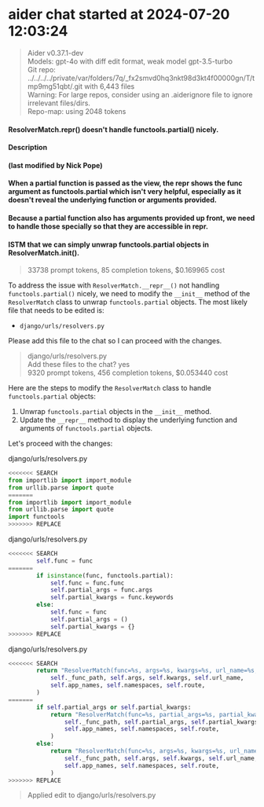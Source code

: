 
# aider chat started at 2024-07-20 12:03:24

> Aider v0.37.1-dev  
> Models: gpt-4o with diff edit format, weak model gpt-3.5-turbo  
> Git repo: ../../../../private/var/folders/7q/_fx2smvd0hq3nkt98d3kt4f00000gn/T/tmp9mg51qbt/.git with 6,443 files  
> Warning: For large repos, consider using an .aiderignore file to ignore irrelevant files/dirs.  
> Repo-map: using 2048 tokens  

#### ResolverMatch.__repr__() doesn't handle functools.partial() nicely.  
#### Description  
#### 	   
#### 		(last modified by Nick Pope)  
#### 	   
#### When a partial function is passed as the view, the __repr__ shows the func argument as functools.partial which isn't very helpful, especially as it doesn't reveal the underlying function or arguments provided.  
#### Because a partial function also has arguments provided up front, we need to handle those specially so that they are accessible in __repr__.  
#### ISTM that we can simply unwrap functools.partial objects in ResolverMatch.__init__().  
> 33738 prompt tokens, 85 completion tokens, $0.169965 cost  

To address the issue with `ResolverMatch.__repr__()` not handling `functools.partial()` nicely, we need to modify the `__init__` method of the `ResolverMatch` class to unwrap `functools.partial` objects. The most likely file that needs to be edited is:

- `django/urls/resolvers.py`

Please add this file to the chat so I can proceed with the changes.

> django/urls/resolvers.py  
> Add these files to the chat? yes  
> 9320 prompt tokens, 456 completion tokens, $0.053440 cost  

Here are the steps to modify the `ResolverMatch` class to handle `functools.partial` objects:

1. Unwrap `functools.partial` objects in the `__init__` method.
2. Update the `__repr__` method to display the underlying function and arguments of `functools.partial` objects.

Let's proceed with the changes:

django/urls/resolvers.py
```python
<<<<<<< SEARCH
from importlib import import_module
from urllib.parse import quote
=======
from importlib import import_module
from urllib.parse import quote
import functools
>>>>>>> REPLACE
```

django/urls/resolvers.py
```python
<<<<<<< SEARCH
        self.func = func
=======
        if isinstance(func, functools.partial):
            self.func = func.func
            self.partial_args = func.args
            self.partial_kwargs = func.keywords
        else:
            self.func = func
            self.partial_args = ()
            self.partial_kwargs = {}
>>>>>>> REPLACE
```

django/urls/resolvers.py
```python
<<<<<<< SEARCH
        return "ResolverMatch(func=%s, args=%s, kwargs=%s, url_name=%s, app_names=%s, namespaces=%s, route=%s)" % (
            self._func_path, self.args, self.kwargs, self.url_name,
            self.app_names, self.namespaces, self.route,
        )
=======
        if self.partial_args or self.partial_kwargs:
            return "ResolverMatch(func=%s, partial_args=%s, partial_kwargs=%s, args=%s, kwargs=%s, url_name=%s, app_names=%s, namespaces=%s, route=%s)" % (
                self._func_path, self.partial_args, self.partial_kwargs, self.args, self.kwargs, self.url_name,
                self.app_names, self.namespaces, self.route,
            )
        else:
            return "ResolverMatch(func=%s, args=%s, kwargs=%s, url_name=%s, app_names=%s, namespaces=%s, route=%s)" % (
                self._func_path, self.args, self.kwargs, self.url_name,
                self.app_names, self.namespaces, self.route,
            )
>>>>>>> REPLACE
```

> Applied edit to django/urls/resolvers.py  
